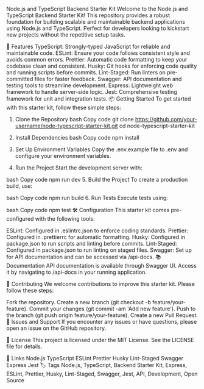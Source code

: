 Node.js and TypeScript Backend Starter Kit
Welcome to the Node.js and TypeScript Backend Starter Kit! This repository provides a robust foundation for building scalable and maintainable backend applications using Node.js and TypeScript. Perfect for developers looking to kickstart new projects without the repetitive setup tasks.

🚀 Features
TypeScript: Strongly-typed JavaScript for reliable and maintainable code.
ESLint: Ensure your code follows consistent style and avoids common errors.
Prettier: Automatic code formatting to keep your codebase clean and consistent.
Husky: Git hooks for enforcing code quality and running scripts before commits.
Lint-Staged: Run linters on pre-committed files for faster feedback.
Swagger: API documentation and testing tools to streamline development.
Express: Lightweight web framework to handle server-side logic.
Jest: Comprehensive testing framework for unit and integration tests.
📦 Getting Started
To get started with this starter kit, follow these simple steps:

1. Clone the Repository
bash
Copy code
git clone https://github.com/your-username/node-typescript-starter-kit.git
cd node-typescript-starter-kit
2. Install Dependencies
bash
Copy code
npm install
3. Set Up Environment Variables
Copy the .env.example file to .env and configure your environment variables.

4. Run the Project
Start the development server with:

bash
Copy code
npm run dev
5. Build the Project
To create a production build, use:

bash
Copy code
npm run build
6. Run Tests
Execute tests using:

bash
Copy code
npm test
🛠️ Configuration
This starter kit comes pre-configured with the following tools:

ESLint: Configured in .eslintrc.json to enforce coding standards.
Prettier: Configured in .prettierrc for automatic formatting.
Husky: Configured in package.json to run scripts and linting before commits.
Lint-Staged: Configured in package.json to run linting on staged files.
Swagger: Set up for API documentation and can be accessed via /api-docs.
📚 Documentation
API documentation is available through Swagger UI. Access it by navigating to /api-docs in your running application.

🤝 Contributing
We welcome contributions to improve this starter kit. Please follow these steps:

Fork the repository.
Create a new branch (git checkout -b feature/your-feature).
Commit your changes (git commit -am 'Add new feature').
Push to the branch (git push origin feature/your-feature).
Create a new Pull Request.
🚨 Issues and Support
If you encounter any issues or have questions, please open an issue on the GitHub repository.

📄 License
This project is licensed under the MIT License. See the LICENSE file for details.

🔗 Links
Node.js
TypeScript
ESLint
Prettier
Husky
Lint-Staged
Swagger
Express
Jest
🏷️ Tags
Node.js, TypeScript, Backend Starter Kit, Express, ESLint, Prettier, Husky, Lint-Staged, Swagger, Jest, API, Development, Open Source

